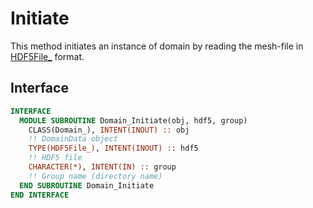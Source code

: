 # Initiate

This method initiates an instance of domain by reading the mesh-file in [HDF5File_](../HDF5File/HDF5File_.md) format.

## Interface

```fortran
INTERFACE
  MODULE SUBROUTINE Domain_Initiate(obj, hdf5, group)
    CLASS(Domain_), INTENT(INOUT) :: obj
    !! DomainData object
    TYPE(HDF5File_), INTENT(INOUT) :: hdf5
    !! HDF5 file
    CHARACTER(*), INTENT(IN) :: group
    !! Group name (directory name)
  END SUBROUTINE Domain_Initiate
END INTERFACE
```
